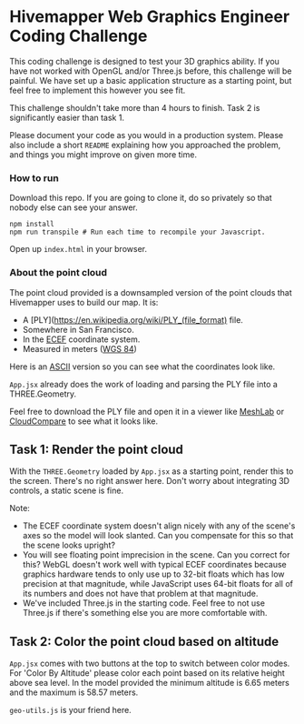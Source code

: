 # Hivemapper Web Graphics Engineer Coding Challenge

This coding challenge is designed to test your 3D graphics ability. If you have not worked with OpenGL and/or Three.js before, this challenge will be painful. We have set up a basic application structure as a starting point, but feel free to implement this however you see fit.

This challenge shouldn't take more than 4 hours to finish. Task 2 is significantly easier than task 1.

Please document your code as you would in a production system. Please also include a short `README` explaining how you approached the problem, and things you might improve on given more time.

### How to run
Download this repo. If you are going to clone it, do so privately so that nobody else can see your answer.

```shell
npm install
npm run transpile # Run each time to recompile your Javascript.
```

Open up `index.html` in your browser.

### About the point cloud
The point cloud provided is a downsampled version of the point clouds that Hivemapper uses to build our map. It is:

- A [PLY](https://en.wikipedia.org/wiki/PLY_(file_format) file.
- Somewhere in San Francisco.
- In the [ECEF](https://en.wikipedia.org/wiki/ECEF) coordinate system.
- Measured in meters ([WGS 84](https://en.wikipedia.org/wiki/World_Geodetic_System#A_new_World_Geodetic_System:_WGS_84))

Here is an [ASCII](https://github.com/Hivemapper/ui-engineer-coding-challenge/blob/master/Point%20Clouds/point-cloud-ascii.ply) version so you can see what the coordinates look like.

`App.jsx` already does the work of loading and parsing the PLY file into a THREE.Geometry.

Feel free to download the PLY file and open it in a viewer like [MeshLab](http://www.meshlab.net/) or [CloudCompare](http://www.danielgm.net/cc/) to see what it looks like.

## Task 1: Render the point cloud
With the `THREE.Geometry` loaded by `App.jsx` as a starting point, render this to the screen. There's no right answer here. Don't worry about integrating 3D controls, a static scene is fine.

Note:

- The ECEF coordinate system doesn't align nicely with any of the scene's axes so the model will look slanted. Can you compensate for this so that the scene looks upright?
- You will see floating point imprecision in the scene. Can you correct for this? WebGL doesn't work well with typical ECEF coordinates because graphics hardware tends to only use up to 32-bit floats which has low precision at that magnitude, while JavaScript uses 64-bit floats for all of its numbers and does not have that problem at that magnitude.
- We've included Three.js in the starting code. Feel free to not use Three.js if there's something else you are more comfortable with.

## Task 2: Color the point cloud based on altitude
`App.jsx` comes with two buttons at the top to switch between color modes. For 'Color By Altitude' please color each point based on its relative height above sea level. In the model provided the minimum altitude is 6.65 meters and the maximum is 58.57 meters.

`geo-utils.js` is your friend here.
